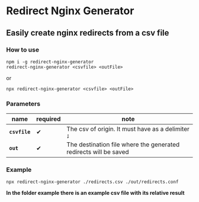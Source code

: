 # Redirect Nginx Generator

## Easily create nginx redirects from a csv file

### How to use

```
npm i -g redirect-nginx-generator
redirect-nginx-generator <csvfile> <outFile>
```

or 

```
npx redirect-nginx-generator <csvfile> <outFile>
```
### Parameters

| name  | required | note  |
| ------------ | ------------ | ------------ | 
 **`csvfile`** | ✔  | The csv of origin. It must have as a delimiter **`;`**  |
 **`out`** | ✔  | The destination file where the generated redirects will be saved |

### Example

```
npx redirect-nginx-generator ./redirects.csv ./out/redirects.conf
```
**In the folder example there is an example csv file with its relative result**